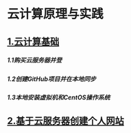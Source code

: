 # 云计算原理与实践

## [1.云计算基础](https://github.com/hhbhh0906/CloudComputing/blob/master/chapter1/Basics.md)

##### 1.1购买云服务器并登

##### 1.2创建GitHub项目并在本地同步

##### 1.3本地安装虚拟机和CentOS操作系统

## [2.基于云服务器创建个人网站](https://github.com/hhbhh0906/CloudComputing/blob/master/chapter2/wordpress.md)

